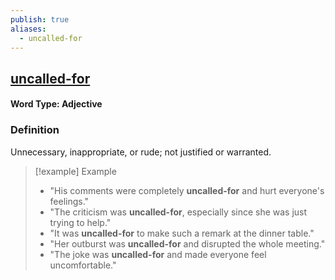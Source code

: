 ```yaml
---
publish: true
aliases:
  - uncalled-for
---
```


## [uncalled-for](https://dictionary.cambridge.org/dictionary/english/uncalled-for)

#### Word Type: Adjective

### Definition
Unnecessary, inappropriate, or rude; not justified or warranted.

> [!example] Example
> 
> - "His comments were completely **uncalled-for** and hurt everyone's feelings."
> - "The criticism was **uncalled-for**, especially since she was just trying to help."
> - "It was **uncalled-for** to make such a remark at the dinner table."
> - "Her outburst was **uncalled-for** and disrupted the whole meeting."
> - "The joke was **uncalled-for** and made everyone feel uncomfortable."
